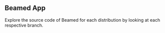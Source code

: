 ## Beamed App

Explore the source code of Beamed for each distribution by looking at each respective branch.
